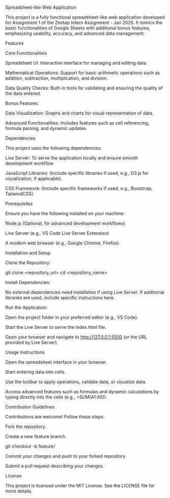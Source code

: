 Spreadsheet-like Web Application

This project is a fully functional spreadsheet-like web application developed for Assignment 1 of the Zeotap Intern Assignment - Jan 2025. It mimics the basic functionalities of Google Sheets with additional bonus features, emphasizing usability, accuracy, and advanced data management.

Features

Core Functionalities

Spreadsheet UI: Interactive interface for managing and editing data.

Mathematical Operations: Support for basic arithmetic operations such as addition, subtraction, multiplication, and division.

Data Quality Checks: Built-in tools for validating and ensuring the quality of the data entered.

Bonus Features

Data Visualization: Graphs and charts for visual representation of data.

Advanced Functionalities: Includes features such as cell referencing, formula parsing, and dynamic updates.

Dependencies

This project uses the following dependencies:

Live Server: To serve the application locally and ensure smooth development workflow.

JavaScript Libraries: (Include specific libraries if used, e.g., D3.js for visualization, if applicable).

CSS Framework: (Include specific frameworks if used, e.g., Bootstrap, TailwindCSS).

Prerequisites

Ensure you have the following installed on your machine:

Node.js (Optional, for advanced development workflows)

Live Server (e.g., VS Code Live Server Extension)

A modern web browser (e.g., Google Chrome, Firefox)

Installation and Setup

Clone the Repository:

git clone <repository_url>
cd <repository_name>

Install Dependencies:

No external dependencies need installation if using Live Server. If additional libraries are used, include specific instructions here.

Run the Application:

Open the project folder in your preferred editor (e.g., VS Code).

Start the Live Server to serve the index.html file.

Open your browser and navigate to http://127.0.0.1:5500 (or the URL provided by Live Server).

Usage Instructions

Open the spreadsheet interface in your browser.

Start entering data into cells.

Use the toolbar to apply operations, validate data, or visualize data.

Access advanced features such as formulas and dynamic calculations by typing directly into the cells (e.g., =SUM(A1:A5)).

Contribution Guidelines

Contributions are welcome! Follow these steps:

Fork the repository.

Create a new feature branch.

git checkout -b feature/<feature-name>

Commit your changes and push to your forked repository.

Submit a pull request describing your changes.

License

This project is licensed under the MIT License. See the LICENSE file for more details.
